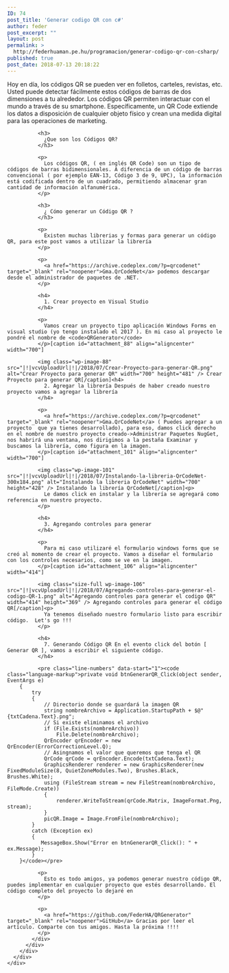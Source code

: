 ```yaml
---
ID: 74
post_title: 'Generar codigo QR con c#'
author: feder
post_excerpt: ""
layout: post
permalink: >
  http://federhuaman.pe.hu/programacion/generar-codigo-qr-con-csharp/
published: true
post_date: 2018-07-13 20:18:22
---
```

<!--vcv no format-->

<div class="vce-row-container">
  <div class="vce-row vce-row--col-gap-30 vce-row-columns--top vce-row-content--top" id="el-b67ec9c6" data-vce-do-apply="all el-b67ec9c6">
    <div class="vce-row-content" data-vce-element-content="true">
      <div class="vce-col vce-col--md-100p vce-col--xs-1 vce-col--xs-last vce-col--xs-first vce-col--sm-last vce-col--sm-first vce-col--md-last vce-col--lg-last vce-col--xl-last vce-col--md-first vce-col--lg-first vce-col--xl-first" id="el-105c3e19" data-vce-do-apply="background border el-105c3e19">
        <div class="vce-col-inner" data-vce-element-content="true" data-vce-do-apply="padding margin  el-105c3e19">
          <div class="vce-text-block">
            <div class="vce-text-block-wrapper vce" id="el-03476556" data-vce-do-apply="all el-03476556">
              <p>
                Hoy en día, los códigos QR se pueden ver en folletos, carteles, revistas, etc. Usted puede detectar fácilmente estos códigos de barras de dos dimensiones a tu alrededor. Los códigos QR permiten interactuar con el mundo a través de su smartphone. Específicamente, un QR Code extiende los datos a disposición de cualquier objeto físico y crean una medida digital para las operaciones de marketing.
              </p>
              
              <h3>
                ¿Que son los Códigos QR?
              </h3>
              
              <p>
                Los códigos QR, ( en inglés QR Code) son un tipo de códigos de barras bidimensionales. A diferencia de un código de barras convencional ( por ejemplo EAN-13, Código 3 de 9, UPC), la información está codificada dentro de un cuadrado, permitiendo almacenar gran cantidad de información alfanumérica.
              </p>
              
              <h3>
                ¿ Cómo generar un Código QR ?
              </h3>
              
              <p>
                Existen muchas librerias y formas para generar un código QR, para este post vamos a utilizar la librería 
              </p>
              
              <p>
                <a href="https://archive.codeplex.com/?p=qrcodenet" target="_blank" rel="noopener">Gma.QrCodeNet</a> podemos descargar desde el administrador de paquetes de .NET.
              </p>
              
              <h4>
                1. Crear proyecto en Visual Studio
              </h4>
              
              <p>
                Vamos crear un proyecto tipo aplicación Windows Forms en visual studio (yo tengo instalado el 2017 ). En mi caso al proyecto le pondré el nombre de <code>QRGenerator</code>
              </p>[caption id="attachment_88" align="aligncenter" width="700"]
              
              <img class="wp-image-88" src="|!|vcvUploadUrl|!|/2018/07/Crear-Proyecto-para-generar-QR.png" alt="Crear Proyecto para generar QR" width="700" height="481" /> Crear Proyecto para generar QR[/caption]<h4>
                2. Agregar la librería Después de haber creado nuestro proyecto vamos a agregar la librería
              </h4>
              
              <p>
                <a href="https://archive.codeplex.com/?p=qrcodenet" target="_blank" rel="noopener">Gma.QrCodeNet</a> ( Puedes agregar a un proyecto  que ya tienes desarrollado), para eso, damos click derecho en el nombre de nuestro proyecto creado->Administrar Paquetes NugGet, nos habrirá una ventana, nos dirigimos a la pestaña Examinar y buscamos la librería, como figura en la imagen.
              </p>[caption id="attachment_101" align="aligncenter" width="700"]
              
              <img class="wp-image-101" src="|!|vcvUploadUrl|!|/2018/07/Instalando-la-libreria-QrCodeNet-300x184.png" alt="Instalando la libreria QrCodeNet" width="700" height="428" /> Instalando la librería QrCodeNet[/caption]<p>
                Le damos click en instalar y la librería se agregará como referencia en nuestro proyecto.
              </p>
              
              <h4>
                3. Agregando controles para generar
              </h4>
              
              <p>
                Para mi caso utilizaré el formulario windows forms que se creó al momento de crear el proyecto. Vamos a diseñar el formulario con los controles necesarios, como se ve en la imagen.
              </p>[caption id="attachment_106" align="aligncenter" width="414"]
              
              <img class="size-full wp-image-106" src="|!|vcvUploadUrl|!|/2018/07/Agregando-controles-para-generar-el-codigo-QR-1.png" alt="Agregando controles para generar el codigo QR" width="414" height="369" /> Agregando controles para generar el código QR[/caption]<p>
                Ya tenemos diseñado nuestro formulario listo para escribir código.  Let's go !!!
              </p>
              
              <h4>
                7. Generando Código QR En el evento click del botón [ Generar QR ], vamos a escribir el siguiente código.
              </h4>
              
              <pre class="line-numbers" data-start="1"><code class="language-markup">private void btnGenerarQR_Click(object sender, EventArgs e)
        {
            try
            {
                // Directorio donde se guardará la imagen QR
                string nombreArchivo = Application.StartupPath + $@"{txtCadena.Text}.png";
                // Si existe eliminamos el archivo               
                if (File.Exists(nombreArchivo))
                    File.Delete(nombreArchivo);
                QrEncoder qrEncoder = new QrEncoder(ErrorCorrectionLevel.Q);
                // Asingnamos el valor que queremos que tenga el QR
                QrCode qrCode = qrEncoder.Encode(txtCadena.Text);
                GraphicsRenderer renderer = new GraphicsRenderer(new FixedModuleSize(8, QuietZoneModules.Two), Brushes.Black, Brushes.White);
                using (FileStream stream = new FileStream(nombreArchivo, FileMode.Create))
                {
                    renderer.WriteToStream(qrCode.Matrix, ImageFormat.Png, stream);
                }
                picQR.Image = Image.FromFile(nombreArchivo);              
            }
            catch (Exception ex)
            {
               MessageBox.Show("Error en btnGenerarQR_Click(): " + ex.Message);
            }
        }</code></pre>
              
              <p>
                Esto es todo amigos, ya podemos generar nuestro código QR, puedes implementar en cualquier proyecto que estés desarrollando. El código completo del proyecto lo dejaré en
              </p>
              
              <p>
                <a href="https://github.com/FederHA/QRGenerator" target="_blank" rel="noopener">GitHub</a> Gracias por leer el artículo. Comparte con tus amigos. Hasta la próxima !!!!  
              </p>
            </div>
          </div>
        </div>
      </div>
    </div>
  </div>
</div>

<!--vcv no format-->